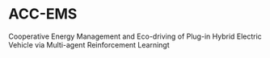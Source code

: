 # ACC-EMS
Cooperative Energy Management and Eco-driving of Plug-in Hybrid Electric Vehicle via Multi-agent Reinforcement Learningt


